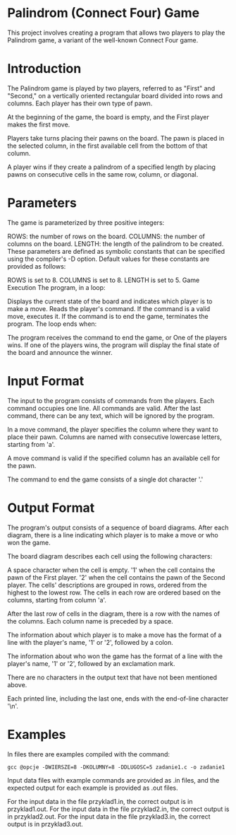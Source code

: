 # Palindrom (Connect Four) Game
This project involves creating a program that allows two players to play the Palindrom game, a variant of the well-known Connect Four game.

# Introduction
The Palindrom game is played by two players, referred to as "First" and "Second," on a vertically oriented rectangular board divided into rows and columns. Each player has their own type of pawn.

At the beginning of the game, the board is empty, and the First player makes the first move.

Players take turns placing their pawns on the board. The pawn is placed in the selected column, in the first available cell from the bottom of that column.

A player wins if they create a palindrom of a specified length by placing pawns on consecutive cells in the same row, column, or diagonal.

# Parameters
The game is parameterized by three positive integers:

ROWS: the number of rows on the board.
COLUMNS: the number of columns on the board.
LENGTH: the length of the palindrom to be created.
These parameters are defined as symbolic constants that can be specified using the compiler's -D option. Default values for these constants are provided as follows:

ROWS is set to 8.
COLUMNS is set to 8.
LENGTH is set to 5.
Game Execution
The program, in a loop:

Displays the current state of the board and indicates which player is to make a move.
Reads the player's command.
If the command is a valid move, executes it.
If the command is to end the game, terminates the program.
The loop ends when:

The program receives the command to end the game, or
One of the players wins.
If one of the players wins, the program will display the final state of the board and announce the winner.

# Input Format
The input to the program consists of commands from the players. Each command occupies one line. All commands are valid. After the last command, there can be any text, which will be ignored by the program.

In a move command, the player specifies the column where they want to place their pawn. Columns are named with consecutive lowercase letters, starting from 'a'.

A move command is valid if the specified column has an available cell for the pawn.

The command to end the game consists of a single dot character '.'

# Output Format
The program's output consists of a sequence of board diagrams. After each diagram, there is a line indicating which player is to make a move or who won the game.

The board diagram describes each cell using the following characters:

A space character when the cell is empty.
'1' when the cell contains the pawn of the First player.
'2' when the cell contains the pawn of the Second player.
The cells' descriptions are grouped in rows, ordered from the highest to the lowest row. The cells in each row are ordered based on the columns, starting from column 'a'.

After the last row of cells in the diagram, there is a row with the names of the columns. Each column name is preceded by a space.

The information about which player is to make a move has the format of a line with the player's name, '1' or '2', followed by a colon.

The information about who won the game has the format of a line with the player's name, '1' or '2', followed by an exclamation mark.

There are no characters in the output text that have not been mentioned above.

Each printed line, including the last one, ends with the end-of-line character '\n'.

# Examples
In files there are examples compiled with the command:
```
gcc @opcje -DWIERSZE=8 -DKOLUMNY=8 -DDLUGOSC=5 zadanie1.c -o zadanie1
```
Input data files with example commands are provided as .in files, and the expected output for each example is provided as .out files.

For the input data in the file przyklad1.in, the correct output is in przyklad1.out.
For the input data in the file przyklad2.in, the correct output is in przyklad2.out.
For the input data in the file przyklad3.in, the correct output is in przyklad3.out.
